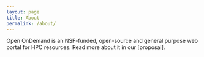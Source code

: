 ```yaml
---
layout: page
title: About
permalink: /about/
---
```


Open OnDemand is an NSF-funded, open-source and general purpose web portal for HPC resources.  Read more about it in our [proposal].
